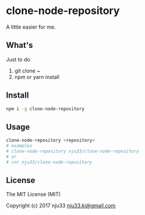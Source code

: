 # clone-node-repository

A little easier for me.

## What's

Just to do

1. git clone ~
2. npm or yarn install

## Install

```bash
npm i -g clone-node-repository
```

## Usage

```bash
clone-node-repository <repository>
# examples
# clone-node-repository nju33/clone-node-repository
# or
# cnr nju33/clone-node-repository
```

## License

The MIT License (MIT)

Copyright (c) 2017 nju33 <nju33.ki@gmail.com>
